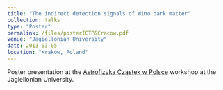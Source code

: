 ```yaml
---
title: "The indirect detection signals of Wino dark matter"
collection: talks
type: "Poster"
permalink: /files/posterICTP&Cracow.pdf
venue: "Jagiellonian University"
date: 2013-03-05
location: "Kraków, Poland"
---
```


Poster presentation at the [Astrofizyka Cząstek w Polsce](https://www.ifj.edu.pl/conf/AstroCzastki2013/) workshop at the Jagiellonian University.
